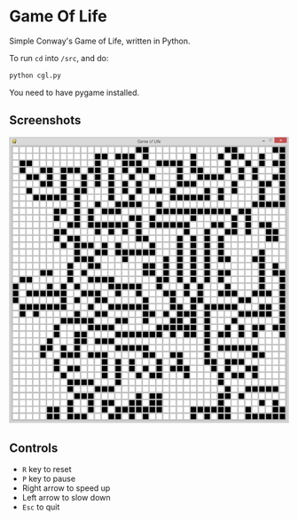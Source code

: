 # Game Of Life
Simple Conway's Game of Life, written in Python.

To run `cd` into `/src`, and do: 
```python
python cgl.py
```

You need to have pygame installed.

## Screenshots
![alt text](https://raw.githubusercontent.com/umutseven92/GameOfLife/master/screenshot.png?token=ADgTlrdmSs1dCur-vNrDMel5cSptUqNkks5WcIy0wA%3D%3D "Game of Life")

## Controls
* `R` key to reset
* `P` key to pause
* Right arrow to speed up
* Left arrow to slow down
* `Esc` to quit
